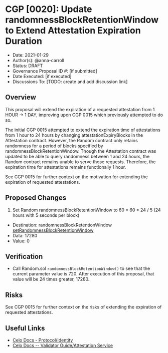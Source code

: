 # CGP [0020]: Update randomnessBlockRetentionWindow to Extend Attestation Expiration Duration

- Date: 2021-01-29
- Author(s): @anna-carroll
- Status: DRAFT
- Governance Proposal ID #: [if submitted]
- Date Executed: [if executed]
- Discussions To: [TODO: create and add discussion link]

## Overview

This proposal will extend the expiration of a requested attestation from 1 HOUR -> 1 DAY, improving upon CGP 0015 which previously attempted to do so.

The initial CGP 0015 attempted to extend the expiration time of attestations from 1 hour to 24 hours by changing attestationExpiryBlocks in the Attestation contract. However, the Random contract only retains randomness for a period of blocks specified by randomnessBlockRetentionWindow. Though the Attestation contract was updated to be able to query randomness between 1 and 24 hours, the Random contract remains unable to serve those requests. Therefore, the expiration time for attestations remains functionally 1 hour.

See CGP 0015 for further context on the motivation for extending the expiration of requested attestations. 

## Proposed Changes

1. Set Random randomnessBlockRetentionWindow to 60 * 60 * 24 / 5 (24 hours with 5 seconds per block)
  - Destination: randomnessBlockRetentionWindow [setRandomnessBlockRetentionWindow](https://github.com/celo-org/celo-monorepo/blob/fb4f828a4e001b73a8c39aa34e3395f4015aaabc/packages/protocol/contracts/identity/Random.sol#L59)
  - Data: 17280
  - Value: 0

## Verification

- Call Random.sol `randomnessBlockRetentionWindow()` to see that the current parameter value is 720. After execution of this proposal, that value will be 24 times greater, 17280.

## Risks

See CGP 0015 for further context on the risks of extending the expiration of requested attestations. 

## Useful Links

* [Celo Docs - Protocol/Identity](https://docs.celo.org/celo-codebase/protocol/identity)
* [Celo Docs -- Validator Guide/Attestation Service](https://docs.celo.org/validator-guide/attestation-service)
